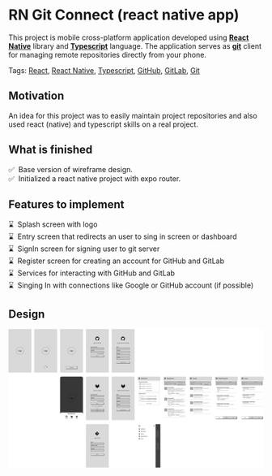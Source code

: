 # RN Git Connect (react native app)
This project is mobile cross-platform application developed using **[React Native](https://reactnative.dev/)** library and **[Typescript](https://www.typescriptlang.org/)** language. The application serves as **[git](https://git-scm.com/)** client for managing remote repositories directly from your phone.

Tags: [React](https://react.dev/), [React Native](https://reactnative.dev/), [Typescript](https://www.typescriptlang.org/), [GitHub](https://github.com/), [GitLab](https://about.gitlab.com/), [Git](https://git-scm.com/)

## Motivation
An idea for this project was to easily maintain project repositories and also used react (native) and typescript skills on a real project.

## What is finished
:white_check_mark:&nbsp;&nbsp;Base version of wireframe design.<br />
:white_check_mark:&nbsp;&nbsp;Initialized a react native project with expo router.<br />

## Features to implement
:hourglass:&nbsp;&nbsp;Splash screen with logo<br />
:hourglass:&nbsp;&nbsp;Entry screen that redirects an user to sing in screen or dashboard<br />
:hourglass:&nbsp;&nbsp;SignIn screen for signing user to git server<br />
:hourglass:&nbsp;&nbsp;Register screen for creating an account for GitHub and GitLab<br />
:hourglass:&nbsp;&nbsp;Services for interacting with GitHub and GitLab<br />
:hourglass:&nbsp;&nbsp;Singing In with connections like Google or GitHub account (if possible)<br />

## Design
![Wireframe design for appliccation](readme/git_connect_wireframe.png "Wireframe design for Git Connect")